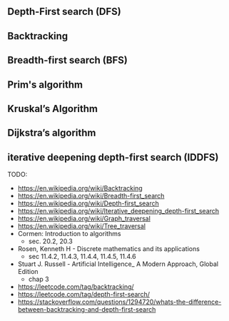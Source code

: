## Depth-First search (DFS)

## Backtracking

## Breadth-first search (BFS)

## Prim's algorithm

## Kruskal’s Algorithm

## Dijkstra’s algorithm

## iterative deepening depth-first search (IDDFS) 


TODO:

- https://en.wikipedia.org/wiki/Backtracking
- https://en.wikipedia.org/wiki/Breadth-first_search
- https://en.wikipedia.org/wiki/Depth-first_search
- https://en.wikipedia.org/wiki/Iterative_deepening_depth-first_search
- https://en.wikipedia.org/wiki/Graph_traversal
- https://en.wikipedia.org/wiki/Tree_traversal
- Cormen: Introduction to algorithms
  - sec. 20.2, 20.3
- Rosen, Kenneth H - Discrete mathematics and its applications
  - sec 11.4.2, 11.4.3, 11.4.4, 11.4.5, 11.4.6 
- Stuart J. Russell - Artificial Intelligence_ A Modern Approach, Global Edition
  - chap 3
- https://leetcode.com/tag/backtracking/
- https://leetcode.com/tag/depth-first-search/
- https://stackoverflow.com/questions/1294720/whats-the-difference-between-backtracking-and-depth-first-search

